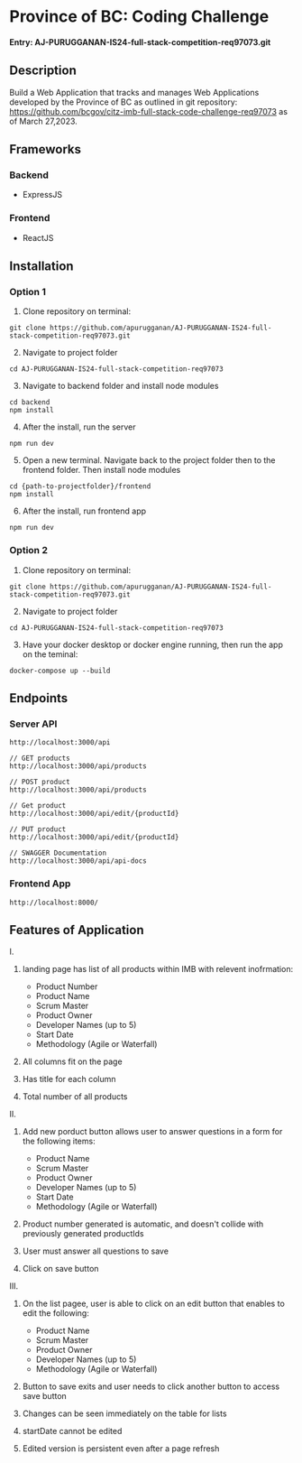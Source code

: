 
# Province of BC: Coding Challenge
#### Entry: AJ-PURUGGANAN-IS24-full-stack-competition-req97073.git

## Description
Build a Web Application that tracks and manages Web Applications developed by the Province of BC as outlined in git repository: https://github.com/bcgov/citz-imb-full-stack-code-challenge-req97073 as of March 27,2023.

## Frameworks
### Backend
- ExpressJS

### Frontend
- ReactJS

## Installation

### Option 1
1. Clone repository on terminal:
```
git clone https://github.com/apurugganan/AJ-PURUGGANAN-IS24-full-stack-competition-req97073.git
```

2. Navigate to project folder
```
cd AJ-PURUGGANAN-IS24-full-stack-competition-req97073 
```

3. Navigate to backend folder and install node modules
```
cd backend
npm install
```

4. After the install, run the server
```
npm run dev
```

5. Open a new terminal. Navigate back to the project folder then to the frontend folder. Then install node modules
```
cd {path-to-projectfolder}/frontend
npm install
```

6. After the install, run frontend app
```
npm run dev
```

### Option 2
1. Clone repository on terminal:
```
git clone https://github.com/apurugganan/AJ-PURUGGANAN-IS24-full-stack-competition-req97073.git
```

2. Navigate to project folder
```
cd AJ-PURUGGANAN-IS24-full-stack-competition-req97073 
```
3. Have your docker desktop or docker engine running, then run the app on the teminal:
```
docker-compose up --build
```
## Endpoints
### Server API
```
http://localhost:3000/api

// GET products
http://localhost:3000/api/products

// POST product
http://localhost:3000/api/products

// Get product
http://localhost:3000/api/edit/{productId}

// PUT product
http://localhost:3000/api/edit/{productId}

// SWAGGER Documentation
http://localhost:3000/api/api-docs
```
### Frontend App
```
http://localhost:8000/
```

## Features of Application
I. 
1. landing page has list of all products within IMB with relevent inofrmation:
    - Product Number
    - Product Name
    - Scrum Master
    - Product Owner
    - Developer Names (up to 5)
    - Start Date
    - Methodology (Agile or Waterfall)

2. All columns fit on the page
3. Has title for each column
4. Total number of all products

II.
1. Add new porduct button allows user to answer questions in a form for the following items:
    - Product Name
    - Scrum Master
    - Product Owner
    - Developer Names (up to 5)
    - Start Date
    - Methodology (Agile or Waterfall)
    
2. Product number generated is automatic, and doesn't collide with previously generated productIds
3. User must answer all questions to save
4. Click on save button

III. 
1. On the list pagee, user is able to click on an edit button that enables to edit the following:
    - Product Name
    - Scrum Master
    - Product Owner
    - Developer Names (up to 5)
    - Methodology (Agile or Waterfall)

2. Button to save exits and user needs to click another button to access save button 
3. Changes can be seen immediately on the table for lists
4. startDate cannot be edited
5. Edited version is persistent even after a page refresh


